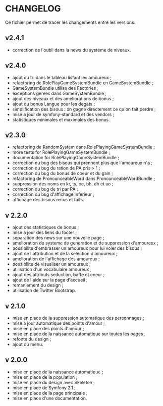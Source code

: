 # CHANGELOG

Ce fichier permet de tracer les changements entre les versions.

## v2.4.1

* correction de l'oubli dans la news du systeme de niveaux.

## v2.4.0

* ajout du tri dans le tableau listant les amoureux ;
* refactoring de RolePlayGameSystemBundle en GameSystemBundle ;
* GameSystemBundle utilise des Factories ;
* exceptions gerees dans GameSystemBundle ;
* ajout des niveaux et des ameliorations de bonus ;
* ajout du bonus Langue pour les degats ;
* simplification des bisous : on gagne directement ce qu'on fait perdre ;
* mise a jour de symfony-standard et des vendors ;
* statistiques minimales et maximales des bonus.

## v2.3.0

* refactoring de RandomSystem dans RolePlayingGameSystemBundle ;
* more tests for RolePlayingGameSystemBundle ;
* documentation for RolePlayingGameSystemBundle ;
* correction du bug des bisous qui prennent plus que l'amoureux n'a ;
* correction du bug du ration de PA pris > 1 ;
* correction du bug du bonus de coeur et du gain ;
* refactoring de PronounceableWord dans PronounceableWordBundle ;
* suppression des noms en kr, ts, oe, bh, dh et uo ;
* correction du bug de tri par PA ;
* correction du bug d'affichage inferieur ;
* affichage des bisous recus et faits.

## v 2.2.0

* ajout des statistiques de bonus ;
* mise a jour des liens du footer ;
* separation des news sur une nouvelle page ;
* amelioration du systeme de generation et de suppression d'amoureux ;
* possibilite d'embrasser un amoureux pour lui voler des bisous ;
* ajout de l'attribution et de la selection d'amoureux ;
* amelioration de l'affichage des amoureux ;
* possibilite de visualiser un amoureux ;
* utilisation d'un vocabulaire amoureux ;
* ajout des attributs seduction, baffe et coeur ;
* ajout de l'aide sur la page d'accueil ;
* remaniement du design ;
* utilisation de Twitter Bootstrap.

## v 2.1.0

* mise en place de la suppression automatique des personnages ;
* mise a jour automatique des points d'amour ;
* mise en place des points d'amour ;
* mise en place de la naissance automatique sur toutes les pages ;
* refonte du design ;
* ajout du menu.

## v 2.0.0

* mise en place de la naissance automatique ;
* mise en place de la population ;
* mise en place du design avec Skeleton ;
* mise en place de Symfony 2.1 ;
* mise en place de la page principale ;
* mise en place d'une documentation.
